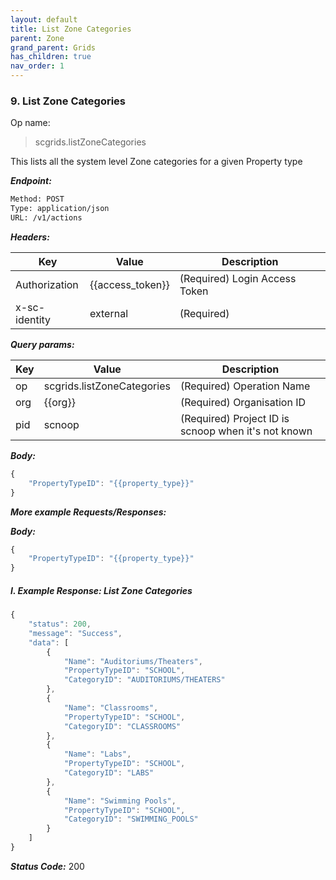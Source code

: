 ```yaml
---
layout: default
title: List Zone Categories
parent: Zone
grand_parent: Grids
has_children: true
nav_order: 1
---
```




### 9. List Zone Categories


Op name: 

> scgrids.listZoneCategories

This lists all the system level Zone categories for a given Property type


***Endpoint:***

```bash
Method: POST
Type: application/json
URL: /v1/actions
```


***Headers:***

| Key | Value | Description |
| --- | ------|-------------|
| Authorization | {{access_token}} | (Required) Login Access Token |
| x-sc-identity | external | (Required) |



***Query params:***

| Key | Value | Description |
| --- | ------|-------------|
| op | scgrids.listZoneCategories | (Required) Operation Name |
| org | {{org}} | (Required) Organisation ID |
| pid | scnoop | (Required) Project ID is scnoop when it's not known |



***Body:***

```js        
{
    "PropertyTypeID": "{{property_type}}"
}
```



***More example Requests/Responses:***

***Body:***

```js        
{
    "PropertyTypeID": "{{property_type}}"
}
```

##### I. Example Response: List Zone Categories
```js
{
    "status": 200,
    "message": "Success",
    "data": [
        {
            "Name": "Auditoriums/Theaters",
            "PropertyTypeID": "SCHOOL",
            "CategoryID": "AUDITORIUMS/THEATERS"
        },
        {
            "Name": "Classrooms",
            "PropertyTypeID": "SCHOOL",
            "CategoryID": "CLASSROOMS"
        },
        {
            "Name": "Labs",
            "PropertyTypeID": "SCHOOL",
            "CategoryID": "LABS"
        },
        {
            "Name": "Swimming Pools",
            "PropertyTypeID": "SCHOOL",
            "CategoryID": "SWIMMING_POOLS"
        }
    ]
}
```


***Status Code:*** 200

<br>